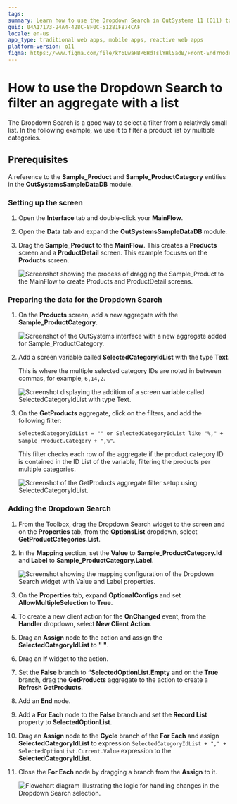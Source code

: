 ```yaml
---
tags:
summary: Learn how to use the Dropdown Search in OutSystems 11 (O11) to filter an aggregate with a list by multiple categories.
guid: 04A17173-24A4-428C-8F0C-51281F874CAF
locale: en-us
app_type: traditional web apps, mobile apps, reactive web apps
platform-version: o11
figma: https://www.figma.com/file/kY6LwaHBP6HdTslYHlSadB/Front-End?node-id=1057:839
---
```


# How to use the Dropdown Search to filter an aggregate with a list

The Dropdown Search is a good way to select a filter from a relatively small list. In the following example, we use it to filter a product list by multiple categories.

## Prerequisites

A reference to the **Sample_Product** and **Sample_ProductCategory** entities in the **OutSystemsSampleDataDB** module.

### Setting up the screen

1. Open the **Interface** tab and double-click your **MainFlow**.
1. Open the **Data** tab and expand the **OutSystemsSampleDataDB** module. 
1. Drag the **Sample_Product** to the **MainFlow**. 
    This creates a **Products** screen and a **ProductDetail** screen. This example focuses on the **Products** screen.

    ![Screenshot showing the process of dragging the Sample_Product to the MainFlow to create Products and ProductDetail screens.](images/dropdown-sampleproduct-ss.png "Products Screen Creation")

### Preparing the data for the Dropdown Search

1. On the **Products** screen, add a new aggregate with the **Sample_ProductCategory**.

    ![Screenshot of the OutSystems interface with a new aggregate added for Sample_ProductCategory.](images/dropdown-aggregate-ss.png "Sample_ProductCategory Aggregate")

1. Add a screen variable called **SelectedCategoryIdList** with the type **Text**. 

    This is where the multiple selected category IDs are noted in between commas, for example, ``6,14,2``.

    ![Screenshot displaying the addition of a screen variable called SelectedCategoryIdList with type Text.](images/dropdown-variable-ss.png "Screen Variable Setup")

1. On the **GetProducts** aggregate, click on the filters, and add the following filter:  

    ``SelectedCategoryIdList = "" or SelectedCategoryIdList like "%," + Sample_Product.Category + ",%"``.
    
    This filter checks each row of the aggregate if the product category ID is contained in the ID List of the variable, filtering the products per multiple categories.

    ![Screenshot of the GetProducts aggregate filter setup using SelectedCategoryIdList.](images/dropdown-filter-ss.png "Dropdown Search Filter Configuration")    

### Adding the Dropdown Search

1. From the Toolbox, drag the Dropdown Search widget to the screen and on the **Properties** tab, from the **OptionsList** dropdown, select **GetProductCategories.List**.

1. In the **Mapping** section, set the **Value** to **Sample_ProductCategory.Id** and **Label** to **Sample_ProductCategory.Label**.

    ![Screenshot showing the mapping configuration of the Dropdown Search widget with Value and Label properties.](images/dropdown-mapping-ss.png "Dropdown Search Mapping")

1. On the **Properties** tab, expand **OptionalConfigs** and set **AllowMultipleSelection** to **True**.

1. To create a new client action for the **OnChanged** event, from the **Handler** dropdown, select  **New Client Action**.

1. Drag an **Assign** node to the action and assign the **SelectedCategoryIdList** to **" "**.

1. Drag an **If** widget to the action. 

1. Set the **False** branch to **“SelectedOptionList.Empty** and on the **True** branch, drag the **GetProducts** aggregate to the action to create a **Refresh GetProducts**. 

1. Add an **End** node.

1. Add a **For Each** node to the **False** branch and set the **Record List** property to **SelectedOptionList**.

1. Drag an **Assign** node to the **Cycle** branch of the **For Each** and assign **SelectedCategoryIdList** to expression ``SelectedCategoryIdList + "," + SelectedOptionList.Current.Value`` expression to the **SelectedCategoryIdList**.

1. Close the **For Each** node by dragging a branch from the **Assign** to it.

    ![Flowchart diagram illustrating the logic for handling changes in the Dropdown Search selection.](images/dropdown-logic-ss.png "Dropdown Search Logic")    
